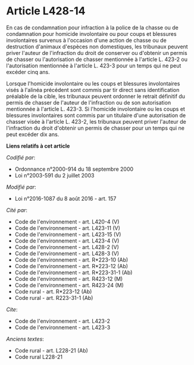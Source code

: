 # Article L428-14

En cas de condamnation pour infraction à la police de la chasse ou de condamnation pour homicide involontaire ou pour coups
et blessures involontaires survenus à l'occasion d'une action de chasse ou de destruction d'animaux d'espèces non
domestiques, les tribunaux peuvent priver l'auteur de l'infraction du droit de conserver ou d'obtenir un permis de chasser ou
l'autorisation de chasser mentionnée à l'article L. 423-2 ou l'autorisation mentionnée à l'article L. 423-3 pour un temps qui
ne peut excéder cinq ans. 

Lorsque l'homicide involontaire ou les coups et blessures involontaires visés à l'alinéa précédent sont commis par tir direct
sans identification préalable de la cible, les tribunaux peuvent ordonner le retrait définitif du permis de chasser de
l'auteur de l'infraction ou de son autorisation mentionnée à l'article L. 423-3. Si l'homicide involontaire ou les coups et
blessures involontaires sont commis par un titulaire d'une autorisation de chasser visée à l'article L. 423-2, les tribunaux
peuvent priver l'auteur de l'infraction du droit d'obtenir un permis de chasser pour un temps qui ne peut excéder dix ans.

**Liens relatifs à cet article**

_Codifié par_:

  - Ordonnance n°2000-914 du 18 septembre 2000
  - Loi n°2003-591 du 2 juillet 2003

_Modifié par_:

  - Loi n°2016-1087 du 8 août 2016 - art. 157

_Cité par_:

  - Code de l'environnement - art. L420-4 (V)
  - Code de l'environnement - art. L423-11 (V)
  - Code de l'environnement - art. L423-15 (V)
  - Code de l'environnement - art. L423-4 (V)
  - Code de l'environnement - art. L428-2 (V)
  - Code de l'environnement - art. L428-3 (V)
  - Code de l'environnement - art. R*223-10 (Ab)
  - Code de l'environnement - art. R*223-12 (Ab)
  - Code de l'environnement - art. R*223-31-1 (Ab)
  - Code de l'environnement - art. R423-12 (M)
  - Code de l'environnement - art. R423-24 (M)
  - Code rural - art. R*223-12 (Ab)
  - Code rural - art. R223-31-1 (Ab)

_Cite_:

  - Code de l'environnement - art. L423-2
  - Code de l'environnement - art. L423-3

_Anciens textes_:

  - Code rural - art. L228-21 (Ab)
  - Code rural L228-21
